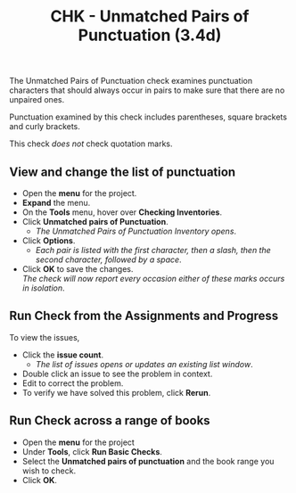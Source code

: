 ﻿---
title: CHK - Unmatched Pairs of Punctuation (3.4d)
---
The Unmatched Pairs of Punctuation check examines punctuation characters that should always occur in pairs to make sure that there are no unpaired ones.

Punctuation examined by this check includes parentheses, square brackets and curly brackets.

This check *does not* check quotation marks.

## View and change the list of punctuation

-  Open the **menu** for the project.
-  **Expand** the menu.
-  On the **Tools** menu, hover over **Checking Inventories**.
-  Click **Unmatched pairs of Punctuation**.  
    -  *The Unmatched Pairs of Punctuation Inventory opens*.
-  Click **Options**.  
    -  *Each pair is listed with the first character, then a slash, then the second character, followed by a space*.
-  Click **OK** to save the changes.  
   *The check will now report every occasion either of these marks occurs in isolation*.

## Run Check from the Assignments and Progress

To view the issues,

-  Click the **issue count**.  
    -  *The list of issues opens or updates an existing list window*.
-  Double click an issue to see the problem in context.
-  Edit to correct the problem.
-  To verify we have solved this problem, click **Rerun**.

## Run Check across a range of books

-  Open the **menu** for the project
-  Under **Tools**, click **Run Basic Checks**.
-  Select the **Unmatched pairs of punctuation** and the book range you wish to check.
-  Click **OK**.


